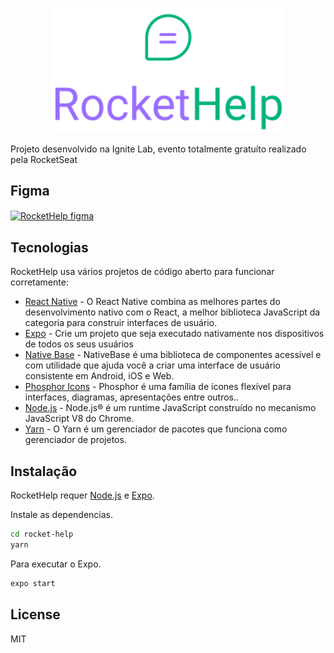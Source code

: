 <p align="center">
<img height="200px" heigh src="/src/assets/logo_primary.svg" alt="RocketHelp logo"/>
</p>
Projeto desenvolvido na Ignite Lab, evento totalmente gratuíto realizado pela RocketSeat

## Figma
<a href="https://www.figma.com/file/DsCu3AkEOHDWZ99lZrjnOw/Rocket-Help---Ignite-Lab-(Community)?node-id=47%3A273">
<img align="center" src="https://raw.githubusercontent.com/gist/RogerRoth/f50569647d0200c83a25dc2908d33bb4/raw/8e49a00a829aae6f5bd829f2d1e8f6b8940c88c1/rockethelp-figma.svg" alt="RocketHelp figma" />
</a>

## Tecnologias

RocketHelp usa vários projetos de código aberto para funcionar corretamente:

- [React Native](https://reactnative.dev/) - O React Native combina as melhores partes do desenvolvimento nativo com o React, a melhor biblioteca JavaScript da categoria para construir interfaces de usuário.
- [Expo](https://expo.dev/) - Crie um projeto que seja executado nativamente nos dispositivos de todos os seus usuários
- [Native Base](https://nativebase.io/) - NativeBase é uma biblioteca de componentes acessível e com utilidade que ajuda você a criar uma interface de usuário consistente em Android, iOS e Web.
- [Phosphor Icons](https://phosphoricons.com/) - Phosphor é uma família de ícones flexível para interfaces, diagramas, apresentações entre outros..
- [Node.js](https://nodejs.org/) - Node.js® é um runtime JavaScript construído no mecanismo JavaScript V8 do Chrome.
- [Yarn](https://classic.yarnpkg.com/) - O Yarn é um gerenciador de pacotes que funciona como gerenciador de projetos.

## Instalação

RocketHelp requer [Node.js](https://nodejs.org/) e [Expo](https://expo.dev/).

Instale as dependencias.

```sh
cd rocket-help
yarn
```

Para executar o Expo.

```sh
expo start
```

## License

MIT